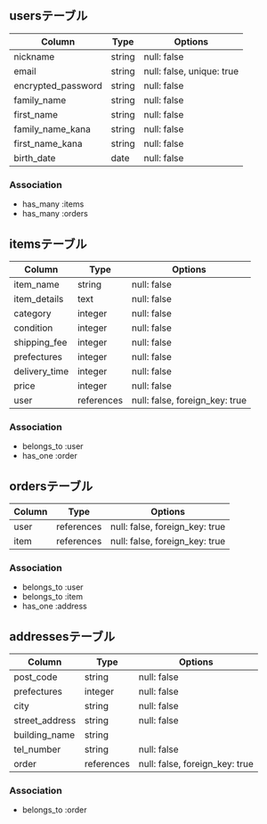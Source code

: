## usersテーブル

| Column                  | Type   | Options                   |
|-------------------------|--------|---------------------------|
| nickname                | string | null: false               |
| email                   | string | null: false, unique: true |
| encrypted_password      | string | null: false               |
| family_name             | string | null: false               |
| first_name              | string | null: false               |
| family_name_kana        | string | null: false               |
| first_name_kana         | string | null: false               |
| birth_date              | date   | null: false               |



### Association
- has_many :items
- has_many :orders


## itemsテーブル

| Column        | Type       | Options                        |
|---------------|------------|--------------------------------|
| item_name     | string     | null: false                    |
| item_details  | text       | null: false                    |
| category      | integer    | null: false                    |
| condition     | integer    | null: false                    |
| shipping_fee  | integer    | null: false                    |
| prefectures   | integer    | null: false                    |
| delivery_time | integer    | null: false                    |
| price         | integer    | null: false                    |
| user          | references | null: false, foreign_key: true |


### Association
- belongs_to :user
- has_one :order


## ordersテーブル

| Column | Type       | Options                        |
|--------|------------|--------------------------------|
| user   | references | null: false, foreign_key: true |
| item   | references | null: false, foreign_key: true |



### Association
- belongs_to :user
- belongs_to :item
- has_one :address



## addressesテーブル

| Column         | Type       | Options                        |
|----------------|------------|--------------------------------|
| post_code      | string     | null: false                    |
| prefectures    | integer    | null: false                    |
| city           | string     | null: false                    |
| street_address | string       | null: false                    |
| building_name  | string     |                                |
| tel_number     | string     | null: false                    |
| order          | references | null: false, foreign_key: true |

### Association
- belongs_to :order